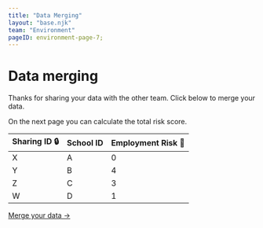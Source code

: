 ```yaml
---
title: "Data Merging"
layout: "base.njk"
team: "Environment"
pageID: environment-page-7;
---
```


# Data merging

Thanks for sharing your data with the other team. Click below to merge your data.

On the next page you can calculate the total risk score.



<div class="grid grid-md-2 pb2 grid-column-gap-2">




<form  method="get" action="/environment/total-risk/">
 <table>
          <thead>
            <tr>
            <th>
               Sharing ID 🔒
              </th>
              <th>
                School ID
              </th>
              <th>
               Employment Risk 🔐
              </th>
            </tr>
          </thead>
          <tbody>
            <tr>
              <td>X</td>
              <td>A</td>
              <td>0</td>
            </tr>
            <tr>
              <td>Y</td>
              <td>B</td>
              <td>4</td>
            </tr>
            <tr>
               <td>Z</td>
              <td>C</td>
              <td>3</td>
            </tr>
            <tr>
              <td>W</td>
              <td>D</td>
              <td>1</td>
            </tr>
          </tbody>
        </table></form>



 </div>
<a href="/environment/total-risk/" class="btn">Merge your data &rarr;</a>






<script>

  // Retrieve
  document.getElementById("name").innerHTML = localStorage.getItem("name");

</script>

